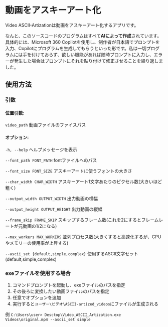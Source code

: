 # 動画をアスキーアート化
Video ASCII-Artizationは動画をアスキーアート化するアプリです。

なんと、このソースコードのプログラムはすべて**AIによって作成**されています。
具体的には、Microsoft 360 Copilotを使用し、制作者が日本語でプロンプトを入力、Copilotにプログラムを生成してもらうといった形です。私は一切プログラムには手を付けておらず、欲しい機能があれば随時プロンプトに入力し、エラーが発生した場合はプロンプトにそれを貼り付けて修正させることを繰り返しました。

## 使用方法
### 引数
#### 位置引数:

  `video_path`  動画ファイルのファイスパス
  
#### オプション:

  `-h, --help`  ヘルプメッセージを表示 
  
  `--font_path FONT_PATH`  fontファイルへのパス

  `--font_size FONT_SIZE`  アスキーアートに使うフォントの大きさ
                        
  `--char_width CHAR_WIDTH`  アスキーアート1文字あたりのピクセル数(大きいほど粗く)
                       
  `--output_width OUTPUT_WIDTH`  出力動画の横幅
                        
  `--output_height OUTPUT_HEIGHT`  出力動画の縦幅
                        
  `--frame_skip FRAME_SKIP`  スキップするフレーム数(これを2にするとフレームレートが元動画の1/2になる)
                        
  `--max_workers MAX_WORKERS`  並列プロセス数(大きくすると高速化するが、CPUやメモリーの使用率が上昇する)
                        
  `--ascii_set {default,simple,complex}`  使用するASCII文字セット(default,simple,complex)

### exeファイルを使用する場合
1. コマンドプロンプトを起動し、exeファイルのパスを指定
2. その後ろに変換したい動画ファイルのパスを指定
3. 任意でオプションを追加
4. 実行すると`ユーザー\ビデオ\ASCII-artized_videos`にファイルが生成される
   
例 `C:\Users\user> Desctop\Video_ASCII_Artization.exe Videos\original.mp4 --ascii_set simple`
